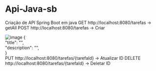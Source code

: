 ﻿# Api-Java-sb

Criação de API Spring Boot em java
                    GET
  http://localhost:8080/tarefas -> getAll 
                    POST
  http://localhost:8080/tarefas -> Criar
  
  ![image](https://github.com/ViniciusCgama/Api-Java-sb/assets/128941564/fb7c9ebe-5383-4966-be85-f92f6586a4ac)
  { <br>
  "title": "", <br>
  "description": "", <br>
  } <br>
                   PUT
http://localhost:8080/tarefas/{tarefaId} -> Atualizar ID
                    DELETE
http://localhost:8080/tarefas/{tarefaId} -> Deletar ID
